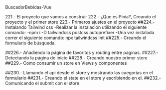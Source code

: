BuscadorBebidas-Vue

221.- El proyecto que vamos a construir
222.- ¿Que es Pinia?, Creando el proyecto y el primer store
223.- Primeros ajustes en el proyecto
##224.- Instalando Tailwind css
-Realizar la instalación utilizando el siguiente comando:
-npm i -D tailwindcss postcss autoprefixer
-Una vez instalada correr el siguiente comando:
npx tailwindcss init
##225.- Creando el formulario de búsqueda.

##226.- Añadiendo la página de favoritos y routing entre paginas.
##227.- Detectando la página de inicio
##228.- Creando nuestro primer store
##229.- Como consumir un store en Views y componentes

##230.- Llamando el api desde el store y mostrando las caegorias en el formulario
##231.- Creando el state en el store y escribiendo en el.
##232.- Comunicando el submit con el store
